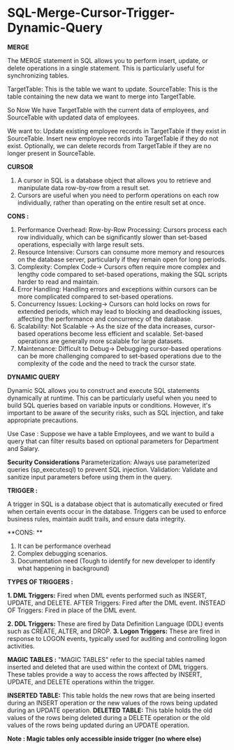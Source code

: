 # SQL-Merge-Cursor-Trigger-Dynamic-Query

**MERGE**

The MERGE statement in SQL allows you to perform insert, update, or delete operations in a single statement.
This is particularly useful for synchronizing tables. 

TargetTable: This is the table we want to update.
SourceTable: This is the table containing the new data we want to merge into TargetTable.

So Now We have TargetTable with the current data of employees, and SourceTable with updated data of employees. 

We want to:
Update existing employee records in TargetTable if they exist in SourceTable.
Insert new employee records into TargetTable if they do not exist.
Optionally, we can delete records from TargetTable if they are no longer present in SourceTable.


**CURSOR**

1. A cursor in SQL is a database object that allows you to retrieve and manipulate data row-by-row from a result set.
2. Cursors are useful when you need to perform operations on each row individually, rather than operating on the entire result set at once.

**CONS :**

1. Performance Overhead: Row-by-Row Processing: Cursors process each row individually, which can be significantly slower than set-based operations, especially with large result sets.
2. Resource Intensive: Cursors can consume more memory and resources on the database server, particularly if they remain open for long periods.
3. Complexity: Complex Code-> Cursors often require more complex and lengthy code compared to set-based operations, making the SQL scripts harder to read and maintain.
4. Error Handling: Handling errors and exceptions within cursors can be more complicated compared to set-based operations.
5. Concurrency Issues: Locking-> Cursors can hold locks on rows for extended periods, which may lead to blocking and deadlocking issues, affecting the performance and concurrency of the database.
6. Scalability: Not Scalable -> As the size of the data increases, cursor-based operations become less efficient and scalable. Set-based operations are generally more scalable for large datasets.
7. Maintenance: Difficult to Debug-> Debugging cursor-based operations can be more challenging compared to set-based operations due to the complexity of the code and the need to track the cursor state.

**DYNAMIC QUERY**

Dynamic SQL allows you to construct and execute SQL statements dynamically at runtime. This can be particularly useful when you need to build SQL queries based on variable inputs or conditions. However, it's important to be aware of the security risks, such as SQL injection, and take appropriate precautions.

Use Case : Suppose we have a table Employees, and we want to build a query that can filter results based on optional parameters for Department and Salary.

**Security Considerations**
Parameterization: Always use parameterized queries (sp_executesql) to prevent SQL injection.
Validation: Validate and sanitize input parameters before using them in the query.

**TRIGGER :**

A trigger in SQL is a database object that is automatically executed or fired when certain events occur in the database. Triggers can be used to enforce business rules, maintain audit trails, and ensure data integrity.

**CONS: **
1. It can be performance overhead 
2. Complex debugging scenarios.
3. Documentation need (Tough to identify for new developer to identify what happening in background)

**TYPES OF TRIGGERS :**

**1. DML Triggers:** Fired when DML events performed such as INSERT, UPDATE, and DELETE.
		AFTER Triggers: Fired after the DML event.
		INSTEAD OF Triggers: Fired in place of the DML event.

**2. DDL Triggers:** These are fired by Data Definition Language (DDL) events such as CREATE, ALTER, and DROP.
**3. Logon Triggers:** These are fired in response to LOGON events, typically used for auditing and controlling logon activities.

**MAGIC TABLES :** "MAGIC TABLES" refer to the special tables named inserted and deleted that are used within the context of DML triggers. These tables provide a way to access the rows affected by INSERT, UPDATE, and DELETE operations within the trigger.

**INSERTED TABLE:** This table holds the new rows that are being inserted during an INSERT operation or the new values of the rows being updated during an UPDATE operation.
**DELETED TABLE:** This table holds the old values of the rows being deleted during a DELETE operation or the old values of the rows being updated during an UPDATE operation.

**Note : Magic tables only accessible inside trigger (no where else)**
